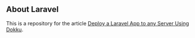 
## About Laravel

This is a repository for the article [Deploy a Laravel App to any Server Using Dokku](https://njoguamos.me.ke/"/posts/how-to-use-cloudflare-r2-with-laravel-file-storage/).

